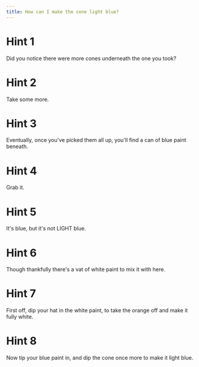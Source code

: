 ```yaml
---
title: How can I make the cone light blue?
---
```

# Hint 1
Did you notice there were more cones underneath the one you took?

# Hint 2
Take some more.

# Hint 3
Eventually, once you've picked them all up, you'll find a can of blue paint beneath.

# Hint 4
Grab it.

# Hint 5
It's blue, but it's not LIGHT blue.

# Hint 6
Though thankfully there's a vat of white paint to mix it with here.

# Hint 7
First off, dip your hat in the white paint, to take the orange off and make it fully white.

# Hint 8
Now tip your blue paint in, and dip the cone once more to make it light blue.

